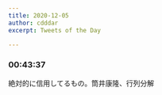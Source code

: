```yaml
---
title: 2020-12-05
author: cdddar
excerpt: Tweets of the Day

---
```


### 00:43:37

絶対的に信用してるもの。筒井康隆、行列分解
